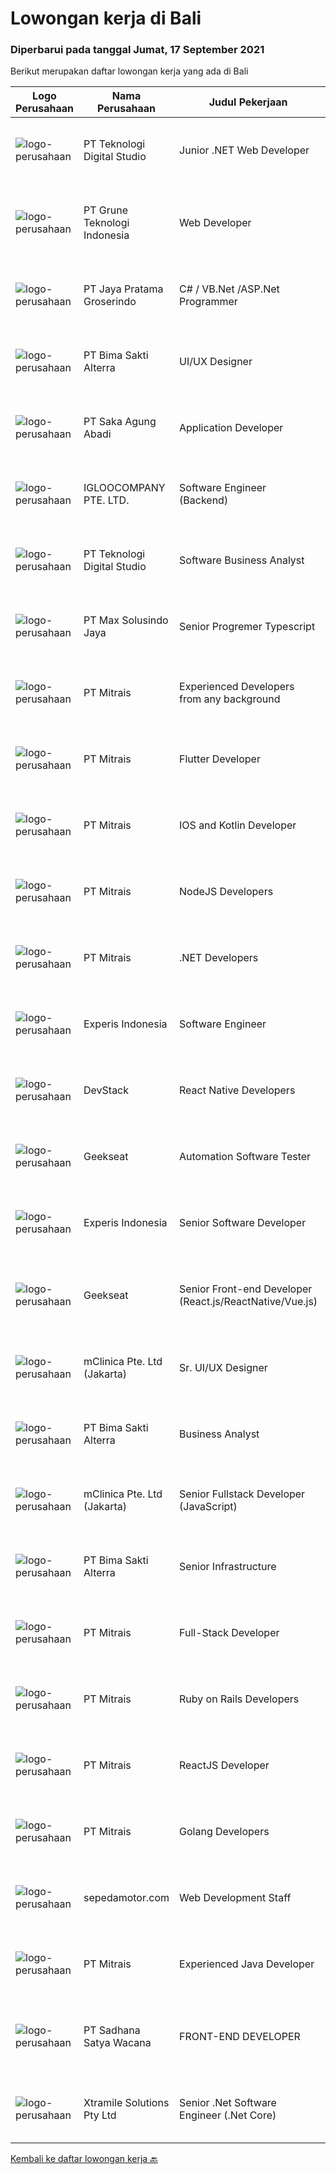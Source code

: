 
  # Lowongan kerja di Bali

  ### Diperbarui pada tanggal Jumat, 17 September 2021

  Berikut merupakan daftar lowongan kerja yang ada di Bali

  |Logo Perusahaan | Nama Perusahaan | Judul Pekerjaan | Jenis Pekerjaan | Gaji Pekerjaan | Lokasi | Deskripsi | Tanggal diunggah | Pranala |
  | -------------- | --------------- | --------------- | --------- | --------- | -------------- | ------- | ----------- | ----------- |
  |![logo-perusahaan](https://image-service-cdn.seek.com.au/2c8f060e5cc9c764aa1c8c5e93e0ea44df35bf63/ee4dce1061f3f616224767ad58cb2fc751b8d2dc)|PT Teknologi Digital Studio|Junior .NET Web Developer|Penuh Waktu|---|Denpasar|Roles and Responsibilities You will be working in a SCRUM team consisting of multiple roles such as PO, Developers, QA, and BA to develop cutting edge...|Kamis, 16 September 2021|https://www.jobstreet.co.id/id/job/junior-net-web-developer-3621090?token=0~c84198fe-15ce-4e56-8da4-3c9e74b270d5&sectionRank=1&jobId=jobstreet-id-job-3621090|
|![logo-perusahaan](https://image-service-cdn.seek.com.au/bce4433421cbd6d3fbcd407460c54cc5d2693753/ee4dce1061f3f616224767ad58cb2fc751b8d2dc)|PT Grune Teknologi Indonesia|Web Developer|Penuh Waktu|Rp. 4.000.000-Rp. 8.000.000|Denpasar|Job Descriptions: Write programming code, either from scratch or adapting from other source code to meet business requirements. Candidates can choose...|Kamis, 16 September 2021|https://www.jobstreet.co.id/id/job/web-developer-3630995?token=0~c84198fe-15ce-4e56-8da4-3c9e74b270d5&sectionRank=2&jobId=jobstreet-id-job-3630995|
|![logo-perusahaan](https://image-service-cdn.seek.com.au/d30cdd42ce42d1f25e42a0cfe4b1cefd46b97989/ee4dce1061f3f616224767ad58cb2fc751b8d2dc)|PT Jaya Pratama Groserindo|C# / VB.Net /ASP.Net Programmer|Penuh Waktu|Rp. 5.000.000-Rp. 7.000.000|Denpasar|Qualification :. Graduate from S1/D3 Informatika max 30 years old Having experience at least 1(one) years in same field Having experience on C# /...|Kamis, 16 September 2021|https://www.jobstreet.co.id/id/job/c-vb-net-asp-net-programmer-3631021?token=0~c84198fe-15ce-4e56-8da4-3c9e74b270d5&sectionRank=3&jobId=jobstreet-id-job-3631021|
|![logo-perusahaan](https://image-service-cdn.seek.com.au/3b449304b19b7a5909fe2d6166b69cb2e3dfc9ad/ee4dce1061f3f616224767ad58cb2fc751b8d2dc)|PT Bima Sakti Alterra|UI/UX Designer|Penuh Waktu|---|Denpasar|Job Description Implement recent studies and findings to establish the best overall design elements to include in UX design experiences  Create...|Kamis, 16 September 2021|https://www.jobstreet.co.id/id/job/ui-ux-designer-3616070?token=0~c84198fe-15ce-4e56-8da4-3c9e74b270d5&sectionRank=4&jobId=jobstreet-id-job-3616070|
|![logo-perusahaan](https://image-service-cdn.seek.com.au/b431eba4ca69990a517098dc7727c73e2517bdd4/ee4dce1061f3f616224767ad58cb2fc751b8d2dc)|PT Saka Agung Abadi|Application Developer|Penuh Waktu|---|Denpasar|Membuat sebuah aplikasi/fitur yang sesuai dengan alur proses bisnis perusahaan dan arahan yang diberikan oleh Application Developer Supervisor/IT...|Kamis, 16 September 2021|https://www.jobstreet.co.id/id/job/application-developer-3620839?token=0~c84198fe-15ce-4e56-8da4-3c9e74b270d5&sectionRank=5&jobId=jobstreet-id-job-3620839|
|![logo-perusahaan](https://image-service-cdn.seek.com.au/c5ae64cbbd3cc7cf0d28f2b7937a0f4838c481ef/ee4dce1061f3f616224767ad58cb2fc751b8d2dc)|IGLOOCOMPANY PTE. LTD.|Software Engineer (Backend)|Kontrak|Rp. 550-Rp. 650|Bali|Job purposeWe are currently looking for Software Engineer to work on our igloohome or iglooworks Software Product. As a Backend Software Engineer, you...|Rabu, 15 September 2021|https://www.jobstreet.co.id/id/job/software-engineer-backend-8825299/origin/sg?token=0~c84198fe-15ce-4e56-8da4-3c9e74b270d5&sectionRank=6&jobId=jobstreet-sg-job-8825299|
|![logo-perusahaan](https://image-service-cdn.seek.com.au/2c8f060e5cc9c764aa1c8c5e93e0ea44df35bf63/ee4dce1061f3f616224767ad58cb2fc751b8d2dc)|PT Teknologi Digital Studio|Software Business Analyst|Penuh Waktu|---|Denpasar|Perform requirements gathering with various stakeholders and translate the requirements into technical specifications. Analyze and decompose complex...|Rabu, 15 September 2021|https://www.jobstreet.co.id/id/job/software-business-analyst-3614326?token=0~c84198fe-15ce-4e56-8da4-3c9e74b270d5&sectionRank=7&jobId=jobstreet-id-job-3614326|
|![logo-perusahaan](https://image-service-cdn.seek.com.au/d528f747d71b6f25f37f0562919e21c80001cd02/ee4dce1061f3f616224767ad58cb2fc751b8d2dc)|PT Max Solusindo Jaya|Senior Progremer Typescript|Penuh Waktu|Rp. 4.500.000-Rp. 8.500.000|Bali|We are looking for a Node.js Developer to build and maintain functional web pages and applications To be successful in this role, you should have...|Rabu, 15 September 2021|https://www.jobstreet.co.id/id/job/senior-progremer-typescript-3614370?token=0~c84198fe-15ce-4e56-8da4-3c9e74b270d5&sectionRank=8&jobId=jobstreet-id-job-3614370|
|![logo-perusahaan](https://image-service-cdn.seek.com.au/969b0c47f133a1e0155056a5d964c63953dd6304/ee4dce1061f3f616224767ad58cb2fc751b8d2dc)|PT Mitrais|Experienced Developers from any background|Penuh Waktu|---|Bali|Build your Career with Mitrais !  We're looking for experienced Software Engineers from any background to be part of our team.  What will you...|Rabu, 15 September 2021|https://www.jobstreet.co.id/id/job/experienced-developers-from-any-background-3628706?token=0~c84198fe-15ce-4e56-8da4-3c9e74b270d5&sectionRank=9&jobId=jobstreet-id-job-3628706|
|![logo-perusahaan](https://image-service-cdn.seek.com.au/969b0c47f133a1e0155056a5d964c63953dd6304/ee4dce1061f3f616224767ad58cb2fc751b8d2dc)|PT Mitrais|Flutter Developer|Penuh Waktu|---|Bali|Build your Career with Mitrais !  We're looking for experienced Flutter Developer to be part of our team. What will you be doing?  Liase with...|Rabu, 15 September 2021|https://www.jobstreet.co.id/id/job/flutter-developer-3628705?token=0~c84198fe-15ce-4e56-8da4-3c9e74b270d5&sectionRank=10&jobId=jobstreet-id-job-3628705|
|![logo-perusahaan](https://image-service-cdn.seek.com.au/969b0c47f133a1e0155056a5d964c63953dd6304/ee4dce1061f3f616224767ad58cb2fc751b8d2dc)|PT Mitrais|IOS and Kotlin Developer|Penuh Waktu|---|Bali|Build your Career with Mitrais !  We're looking for experienced iOS and Kotlin Developer to be part of our team. What will you be doing?  Liase with...|Rabu, 15 September 2021|https://www.jobstreet.co.id/id/job/ios-and-kotlin-developer-3628703?token=0~c84198fe-15ce-4e56-8da4-3c9e74b270d5&sectionRank=11&jobId=jobstreet-id-job-3628703|
|![logo-perusahaan](https://image-service-cdn.seek.com.au/969b0c47f133a1e0155056a5d964c63953dd6304/ee4dce1061f3f616224767ad58cb2fc751b8d2dc)|PT Mitrais|NodeJS Developers|Penuh Waktu|---|Bali|Build your Career with Mitrais! We're urgently looking for experienced NodeJS Developers to be part of our team for an immediate start.Our client is a...|Rabu, 15 September 2021|https://www.jobstreet.co.id/id/job/nodejs-developers-3628701?token=0~c84198fe-15ce-4e56-8da4-3c9e74b270d5&sectionRank=12&jobId=jobstreet-id-job-3628701|
|![logo-perusahaan](https://image-service-cdn.seek.com.au/969b0c47f133a1e0155056a5d964c63953dd6304/ee4dce1061f3f616224767ad58cb2fc751b8d2dc)|PT Mitrais|.NET Developers|Penuh Waktu|---|Denpasar|Build your Career with Mitrais !  We're looking for experienced .NET Software Engineers to be part of our team.  What will you be doing ?  Coding high...|Rabu, 15 September 2021|https://www.jobstreet.co.id/id/job/net-developers-3628699?token=0~c84198fe-15ce-4e56-8da4-3c9e74b270d5&sectionRank=13&jobId=jobstreet-id-job-3628699|
|![logo-perusahaan](https://image-service-cdn.seek.com.au/314ed38ba58cf54b5555f434a5bf338661292eb7/ee4dce1061f3f616224767ad58cb2fc751b8d2dc)|Experis Indonesia|Software Engineer|Kontrak|---|Aceh|On behalf of our client, IT Telco Solutions Company, we are looking for Software Engineer with these following details: Job Description : Develops...|Selasa, 14 September 2021|https://www.jobstreet.co.id/id/job/software-engineer-3628551?token=0~c84198fe-15ce-4e56-8da4-3c9e74b270d5&sectionRank=14&jobId=jobstreet-id-job-3628551|
|![logo-perusahaan](https://image-service-cdn.seek.com.au/074f2081cc42a722643e36313941760f758e7c3b/ee4dce1061f3f616224767ad58cb2fc751b8d2dc)|DevStack|React Native Developers|Penuh Waktu|Rp. 8.000.000-Rp. 16.000.000|Bali|We are looking for exceptional and experienced React Native Developers to join our team in Bandung or Bali!  General requirement At least Bachelor...|Selasa, 14 September 2021|https://www.jobstreet.co.id/id/job/react-native-developers-3628549?token=0~c84198fe-15ce-4e56-8da4-3c9e74b270d5&sectionRank=15&jobId=jobstreet-id-job-3628549|
|![logo-perusahaan](https://image-service-cdn.seek.com.au/a94166d692fda70a364e9d5191d7ced8a65f1597/ee4dce1061f3f616224767ad58cb2fc751b8d2dc)|Geekseat|Automation Software Tester|Penuh Waktu|---|Badung|We’re looking for an Outstanding Automation Software Tester to join our Awesome Engineering Team at Bali or Bandung.As an Automation Software Tester...|Selasa, 14 September 2021|https://www.jobstreet.co.id/id/job/automation-software-tester-3628540?token=0~c84198fe-15ce-4e56-8da4-3c9e74b270d5&sectionRank=16&jobId=jobstreet-id-job-3628540|
|![logo-perusahaan](https://image-service-cdn.seek.com.au/314ed38ba58cf54b5555f434a5bf338661292eb7/ee4dce1061f3f616224767ad58cb2fc751b8d2dc)|Experis Indonesia|Senior Software Developer|Kontrak|Rp. 11.000.000-Rp. 12.000.000|Aceh|On behalf of our client, IT Telco Sulutions Company, we are looking for Senior Software Developer with the following details: Job Descriptions: To...|Selasa, 14 September 2021|https://www.jobstreet.co.id/id/job/senior-software-developer-3628446?token=0~c84198fe-15ce-4e56-8da4-3c9e74b270d5&sectionRank=17&jobId=jobstreet-id-job-3628446|
|![logo-perusahaan](https://image-service-cdn.seek.com.au/a94166d692fda70a364e9d5191d7ced8a65f1597/ee4dce1061f3f616224767ad58cb2fc751b8d2dc)|Geekseat|Senior Front-end Developer (React.js/ReactNative/Vue.js)|Penuh Waktu|---|Denpasar|We are currently looking for an experienced Javascript Developer to join our Awesome Engineering Team at our offices in Bali or Bandung. As a...|Selasa, 14 September 2021|https://www.jobstreet.co.id/id/job/senior-front-end-developer-react-js-reactnative-vue-js-3628465?token=0~c84198fe-15ce-4e56-8da4-3c9e74b270d5&sectionRank=18&jobId=jobstreet-id-job-3628465|
|![logo-perusahaan](https://image-service-cdn.seek.com.au/7665bb5bd589f085f653b36d2f3cbccaf93e5953/ee4dce1061f3f616224767ad58cb2fc751b8d2dc)|mClinica Pte. Ltd (Jakarta)|Sr. UI/UX Designer|Penuh Waktu|---|Jakarta Raya|mClinica is hiring for a Sr. UI/UX Designer to support our growth regionally and globally. We are looking for a highly ambitious, dynamic individual...|Selasa, 14 September 2021|https://www.jobstreet.co.id/id/job/sr-ui-ux-designer-3627569?token=0~c84198fe-15ce-4e56-8da4-3c9e74b270d5&sectionRank=19&jobId=jobstreet-id-job-3627569|
|![logo-perusahaan](https://image-service-cdn.seek.com.au/3b449304b19b7a5909fe2d6166b69cb2e3dfc9ad/ee4dce1061f3f616224767ad58cb2fc751b8d2dc)|PT Bima Sakti Alterra|Business Analyst|Penuh Waktu|---|Denpasar|Job Description Conducting research and analysis necessary to providing recommendations to the management  Supporting identification of improvement...|Rabu, 15 September 2021|https://www.jobstreet.co.id/id/job/business-analyst-3628781?token=0~c84198fe-15ce-4e56-8da4-3c9e74b270d5&sectionRank=20&jobId=jobstreet-id-job-3628781|
|![logo-perusahaan](https://image-service-cdn.seek.com.au/7665bb5bd589f085f653b36d2f3cbccaf93e5953/ee4dce1061f3f616224767ad58cb2fc751b8d2dc)|mClinica Pte. Ltd (Jakarta)|Senior Fullstack Developer (JavaScript)|Penuh Waktu|Rp. 18.000.000-Rp. 30.000.000|Bali|mClinica is hiring for a Senior Fullstack Developer to serve our clients in Southeast Asia and support our growth regionally and globally. We are...|Rabu, 15 September 2021|https://www.jobstreet.co.id/id/job/senior-fullstack-developer-javascript-3628780?token=0~c84198fe-15ce-4e56-8da4-3c9e74b270d5&sectionRank=21&jobId=jobstreet-id-job-3628780|
|![logo-perusahaan](https://image-service-cdn.seek.com.au/3b449304b19b7a5909fe2d6166b69cb2e3dfc9ad/ee4dce1061f3f616224767ad58cb2fc751b8d2dc)|PT Bima Sakti Alterra|Senior Infrastructure|Penuh Waktu|---|Denpasar|Job Description Bekerja di environment TI multi user untuk mengelola aplikasi, database, server, server file, jaringan, penyimpanan data dan...|Rabu, 15 September 2021|https://www.jobstreet.co.id/id/job/senior-infrastructure-3628760?token=0~c84198fe-15ce-4e56-8da4-3c9e74b270d5&sectionRank=22&jobId=jobstreet-id-job-3628760|
|![logo-perusahaan](https://image-service-cdn.seek.com.au/969b0c47f133a1e0155056a5d964c63953dd6304/ee4dce1061f3f616224767ad58cb2fc751b8d2dc)|PT Mitrais|Full-Stack Developer|Penuh Waktu|---|Bali|Build your Career with Mitrais!  We're looking for experienced Full-Stack Developers to be part of our team. What will you be doing? Coding high...|Rabu, 15 September 2021|https://www.jobstreet.co.id/id/job/full-stack-developer-3628711?token=0~c84198fe-15ce-4e56-8da4-3c9e74b270d5&sectionRank=23&jobId=jobstreet-id-job-3628711|
|![logo-perusahaan](https://image-service-cdn.seek.com.au/969b0c47f133a1e0155056a5d964c63953dd6304/ee4dce1061f3f616224767ad58cb2fc751b8d2dc)|PT Mitrais|Ruby on Rails Developers|Penuh Waktu|---|Bali|Build your Career with Mitrais ! We're urgently looking for experienced Ruby On Rails  Developers to be part of our team for an immediate...|Rabu, 15 September 2021|https://www.jobstreet.co.id/id/job/ruby-on-rails-developers-3628712?token=0~c84198fe-15ce-4e56-8da4-3c9e74b270d5&sectionRank=24&jobId=jobstreet-id-job-3628712|
|![logo-perusahaan](https://image-service-cdn.seek.com.au/7026eb1e60f7602835ce5daa9bc2edc6d0996c85/ee4dce1061f3f616224767ad58cb2fc751b8d2dc)|PT Mitrais|ReactJS Developer|Penuh Waktu|---|Bali|We're urgently looking for experienced ReactJS Developers to be part of our team for an immediate start.Our client is a consultancy focused company...|Rabu, 15 September 2021|https://www.jobstreet.co.id/id/job/reactjs-developer-3628710?token=0~c84198fe-15ce-4e56-8da4-3c9e74b270d5&sectionRank=25&jobId=jobstreet-id-job-3628710|
|![logo-perusahaan](https://image-service-cdn.seek.com.au/969b0c47f133a1e0155056a5d964c63953dd6304/ee4dce1061f3f616224767ad58cb2fc751b8d2dc)|PT Mitrais|Golang Developers|Penuh Waktu|---|Bali|Build your Career with Mitrais!We're looking for experienced Golang Developers to be part of our team. What will you be doing? Liaising with...|Rabu, 15 September 2021|https://www.jobstreet.co.id/id/job/golang-developers-3628708?token=0~c84198fe-15ce-4e56-8da4-3c9e74b270d5&sectionRank=26&jobId=jobstreet-id-job-3628708|
|![logo-perusahaan](https://image-service-cdn.seek.com.au/cb420d29a7e6629b4e075eab71b0f031dc1cc3e7/ee4dce1061f3f616224767ad58cb2fc751b8d2dc)|sepedamotor.com|Web Development Staff|Penuh Waktu|---|Ubud|- Bachelor's degree in Web development or related field, or relevant experience.- Experienced in building user interfaces for websites and/or web...|Selasa, 14 September 2021|https://www.jobstreet.co.id/id/job/web-development-staff-3628218?token=0~c84198fe-15ce-4e56-8da4-3c9e74b270d5&sectionRank=27&jobId=jobstreet-id-job-3628218|
|![logo-perusahaan](https://image-service-cdn.seek.com.au/969b0c47f133a1e0155056a5d964c63953dd6304/ee4dce1061f3f616224767ad58cb2fc751b8d2dc)|PT Mitrais|Experienced Java Developer|Penuh Waktu|---|Bali|Build your Career with Mitrais!  We have clients who are urgently looking for Experienced Java developers for an immediate start. What will you be...|Rabu, 15 September 2021|https://www.jobstreet.co.id/id/job/experienced-java-developer-3628707?token=0~c84198fe-15ce-4e56-8da4-3c9e74b270d5&sectionRank=28&jobId=jobstreet-id-job-3628707|
|![logo-perusahaan](https://image-service-cdn.seek.com.au/5268c4d3b04e21cb590da0b7edebb88b06cc6891/ee4dce1061f3f616224767ad58cb2fc751b8d2dc)|PT Sadhana Satya Wacana|FRONT-END DEVELOPER|Penuh Waktu|---|Badung|WE'RE HIRINGFRONT-END DEVELOPERKualifikasi : Terbiasa menggunakan API Terbiasa menggunakan GIT Mampu bekerja secara Teamwork Memahami Basic REACT.JS...|Selasa, 14 September 2021|https://www.jobstreet.co.id/id/job/front-end-developer-3627652?token=0~c84198fe-15ce-4e56-8da4-3c9e74b270d5&sectionRank=29&jobId=jobstreet-id-job-3627652|
|![logo-perusahaan](https://image-service-cdn.seek.com.au/886dbb766c5bd832cea6f1bb5b5374b094ca8917/ee4dce1061f3f616224767ad58cb2fc751b8d2dc)|Xtramile Solutions Pty Ltd|Senior .Net Software Engineer (.Net Core)|Penuh Waktu|---|Bali|Innovative job opportunity offering a high salary package, attractive bonus remuneration and full remote working arrangement.This role will help...|Rabu, 15 September 2021|https://www.jobstreet.co.id/id/job/senior-net-software-engineer-net-core-3613136?token=0~c84198fe-15ce-4e56-8da4-3c9e74b270d5&sectionRank=30&jobId=jobstreet-id-job-3613136|


  [Kembali ke daftar lowongan kerja 🔙](../README.md#daftar-lowongan-kerja)
  